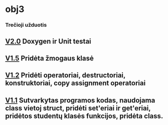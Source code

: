 # obj3
### Trečioji užduotis
## [V2.0](https://github.com/arnisimor/obj3/releases/tag/2.0) Doxygen ir Unit testai
## [V1.5](https://github.com/arnisimor/obj3/releases/tag/v1.5) Pridėta žmogaus klasė
## [V1.2](https://github.com/arnisimor/obj3/releases/tag/V1.2) Pridėti operatoriai, destructoriai, konstruktoriai, copy assignment operatoriai
## [V1.1](https://github.com/arnisimor/obj3/releases/tag/V1.1) Sutvarkytas programos kodas, naudojama class vietoj struct, pridėti set'eriai ir get'eriai, pridėtos studentų klasės funkcijos, pridėta class.
